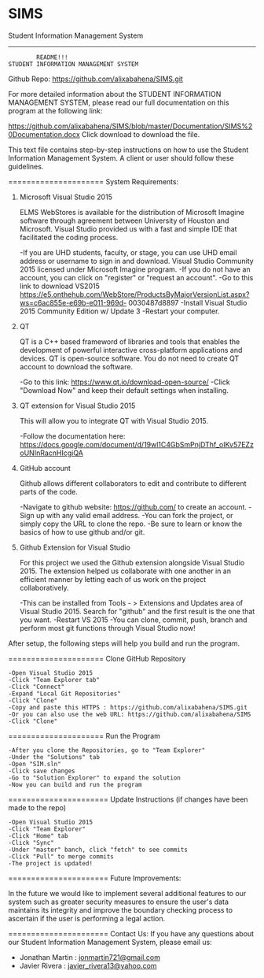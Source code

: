 # SIMS
Student Information Management System

*******************************************************************
		    README!!!
	STUDENT INFORMATION MANAGEMENT SYSTEM

Github Repo:
https://github.com/alixabahena/SIMS.git

For more detailed information about the STUDENT INFORMATION MANAGEMENT SYSTEM, please read our full documentation on this program at the following link:

https://github.com/alixabahena/SIMS/blob/master/Documentation/SIMS%20Documentation.docx
Click download to download the file.

This text file contains step-by-step instructions on how to use the Student Information
Management System. A client or user should follow these guidelines.

=====================
System Requirements:

1. Microsoft Visual Studio 2015 

	ELMS WebStores is available for the distribution of Microsoft Imagine software through agreement between University of Houston 		and Microsoft. Visual Studio provided us with a fast and simple IDE that facilitated the coding process.
	
	-If you are UHD students, faculty, or stage, you can use UHD email address or username to sign in and download. Visual Studio 		Community 2015 licensed under Microsoft Imagine program. 
	-If you do not have an account, you can click on "register" or "request an account".
	-Go to this link to download VS2015 https://e5.onthehub.com/WebStore/ProductsByMajorVersionList.aspx?ws=c6ac855e-e69b-e011-969d-	0030487d8897
	-Install Visual Studio 2015 Community Edition w/ Update 3
	-Restart your computer.

2. QT

	QT is a C++ based frameword of libraries and tools that enables the development of powerful interactive cross-platform 			applications and devices. QT is open-source software. You do not need to create QT account to download the software.
	
	-Go to this link: https://www.qt.io/download-open-source/ 
	-Click "Download Now" and keep their default settings when installing.
	
3. QT extension for Visual Studio 2015

	This will allow you to integrate QT with Visual Studio 2015.
	
	-Follow the documentation here: https://docs.google.com/document/d/19wl1C4GbSmPnjDThf_oIKv57EZzoUNInRacnHIcgiQA

3. GitHub account
	
	Github allows different collaborators to edit and contribute to different parts of the code.
	
	-Navigate to github website: https://github.com/ to create an account.
	-Sign up with any valid email address.
	-You can fork the project, or simply copy the URL to clone the repo.
	-Be sure to learn or know the basics of how to use github and/or git.
	
4. Github Extension for Visual Studio

	For this project we used the Github extension alongside Visual Studio 2015. The extension helped us collaborate with one another 	 in an efficient manner by letting each of us work on the project collaboratively.
	
	-This can be installed from Tools - > Extensions and Updates area of Visual Studio 2015. Search for "github" and the first 		result is the one that you want.
	-Restart VS 2015
	-You can clone, commit, push, branch and perform most git functions through Visual Studio now!

After setup, the following steps will help you build and run the program.

=====================
Clone GitHub Repository

 	-Open Visual Studio 2015
	-Click "Team Explorer tab"
	-Click "Connect"
	-Expand "Local Git Repositories"
	-Click "Clone"
	-Copy and paste this HTTPS : https://github.com/alixabahena/SIMS.git
	-Or you can also use the web URL: https://github.com/alixabahena/SIMS
	-Click "Clone"

=====================
Run the Program

	-After you clone the Repositories, go to "Team Explorer"
	-Under the "Solutions" tab
	-Open "SIM.sln"
	-Click save changes
	-Go to "Solution Explorer" to expand the solution
	-Now you can build and run the program
	
======================
Update Instructions (if changes have been made to the repo)	
	
	-Open Visual Studio 2015
	-Click "Team Explorer"
	-Click "Home" tab
	-Click "Sync"
	-Under "master" banch, click "fetch" to see commits
	-Click "Pull" to merge commits
	-The project is updated!

======================
Future Improvements:

In the future we would like to implement several additional features to our system such as greater security measures to ensure the user's data maintains its integrity and improve the boundary checking process to ascertain if the user is performing a legal action.

======================
Contact Us:
If you have any questions about our Student Information Management System, please email us:

- Jonathan Martin	: jonmartin721@gmail.com
- Javier Rivera		: javier_rivera13@yahoo.com

